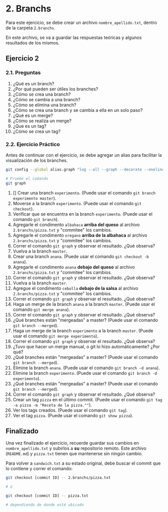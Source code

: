 # 2. Branchs

Para este ejercicio, se debe crear un archivo `nombre_apellido.txt`, dentro de la carpeta `2.branchs`.

En este archivo, se va a guardar las respuestas teóricas y algunos resultados de los mismos.

## Ejercicio 2

### 2.1. Preguntas

1. ¿Qué es un branch?
2. ¿Por qué pueden ser útiles los branches?
3. ¿Cómo se crea una branch?
4. ¿Cómo se cambia a una branch?
5. ¿Cómo se elimina una branch?
6. ¿Cómo se crea una branch y se cambia a ella en un solo paso? 
7. ¿Qué es un merge? 
8. ¿Cómo se realiza un merge? 
9. ¿Que es un tag? 
10. ¿Cómo se crea un tag?

### 2.2. Ejercicio Práctico

Antes de continuar con el ejercicio, se debe agregar un alias para facilitar la visualización de los branches.

```bash
git config --global alias.graph "log --all --graph --decorate --oneline"

# Pruebe el comando
git graph
```


1. [] Crear una branch `experimento`. (Puede usar el comando `git branch experimento master`).
2. Moverse a la branch `experimento`. (Puede usar el comando `git checkout`).
3. Verificar que se encuentra en la branch `experimento`. (Puede usar el comando `git branch`). 
4. Agregarle el condimento `albahaca` **arriba del queso** al archivo `2.branchs/pizza.txt` y "commitee" los cambios. 
5. Agregarle el condimento `oregano` **arriba de la albahaca** al archivo `2.branchs/pizza.txt` y "commitee" los cambios.
6. Correr el comando `git graph` y observar el resultado. ¿Qué observa?
7. Vuelva a la branch `master`.
8. Crear una branch `anana`. (Puede usar el comando `git checkout -b anana`).
9. Agregarle el condimento `anana` **debajo del queso** al archivo `2.branchs/pizza.txt` y "commitee" los cambios.
10. Correr el comando `git graph` y observar el resultado. ¿Qué observa?
11. Vuelva a la branch `master`.
12. Agregue el condimento `cebolla` **debajo de la salsa** al archivo `2.branchs/pizza.txt` y "commitee" los cambios.
13. Correr el comando `git graph` y observar el resultado. ¿Qué observa?
14. Haga un merge de la branch `anana` a la branch `master`. (Puede usar el comando `git merge anana`).
15. Correr el comando `git graph` y observar el resultado. ¿Qué observa?
16. ¿Qué branches están "mergeadas" a master? (Puede usar el comando `git branch --merged`).
17. Haga un merge de la branch `experimento` a la branch `master`. (Puede usar el comando `git merge experimento`).
18. Correr el comando `git graph` y observar el resultado. ¿Qué observa?
19. ¿Tuvo que hacer un merge manual, o git lo hizo automáticamente? ¿Por qué?
20. ¿Qué branches están "mergeadas" a master? (Puede usar el comando `git branch --merged`).
21. Elimine la branch `anana`. (Puede usar el comando `git branch -d anana`).
22. Elimine la branch `experimento`. (Puede usar el comando `git branch -d experimento`).
23. ¿Qué branches están "mergeadas" a master? (Puede usar el comando `git branch --merged`).
24. Correr el comando `git graph` y observar el resultado. ¿Qué observa?
25. Crear un tag `pizza` en el último commit. (Puede usar el comando `git tag -a pizza -m "Receta de la pizza.""`).
26. Ver los tags creados. (Puede usar el comando `git tag`).
27. Ver el tag `pizza`. (Puede usar el comando `git show pizza`).


## Finalizado

Una vez finalizado el ejercicio, recuerde guardar sus cambios en `nombre_apellido.txt` y subirlos a **su** repositorio remoto. Este archivo (`README.md`) y `pizza.txt` tienen que mantenerse sin ningún cambio.

Para volver a `sandwich.txt` a su estado original, debe buscar el commit que lo contiene y correr el comando:
```bash
git checkout [commit ID] -- 2.branchs/pizza.txt

# ó

git checkout [commit ID] -- pizza.txt

# dependiendo de donde esté ubicado
```


